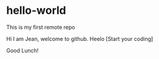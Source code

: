 # hello-world
This is my first remote repo

Hi I am Jean, welcome to github. Heelo
[Start your coding]

Good Lunch!
